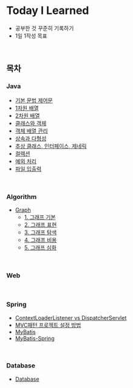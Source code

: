# Today I Learned
-  공부한 것 꾸준히 기록하기
- 1일 1작성 목표

<br>

## 목차


### Java
- [기본 문법 제어문](/Java/기본%20문법%20제어문.md)
- [1차원 배열](/Java/1차원%20배열.md)
- [2차원 배열](/Java/2차원%20배열.md)
- [클래스와 객체](/Java/클래스와%20객체.md)
- [객체 배열 관리](/Java/객체%20배열%20관리.md)
- [상속과 다형성](/Java/상속과%20다형성.md)
- [추상 클래스, 인터페이스, 제네릭](/Java/추상클래스,%20인터페이스,%20제네릭.md)
- [컬렉션](/Java/컬렉션.md)
- [예외 처리](/Java/예외%20처리.md)
- [파일 입출력](/Java/파일%20입출력.md)

<br>

### Algorithm
- [Graph](/Algorithm/Graph.md)
  - [1. 그래프 기본](/Algorithm/Graph.md#1-그래프-기본)
  - [2. 그래프 표현](/Algorithm/Graph.md#2-그래프-표현)
  - [3. 그래프 탐색](/Algorithm/Graph.md#3-그래프-탐색)
  - [4. 그래프 비용](/Algorithm/Graph.md#4-그래프-비용)
  - [5. 그래프 심화](/Algorithm/Graph.md#5-그래프-심화)

<br>

### Web

<br>

### Spring
- [ContextLoaderListener vs DispatcherServlet](Spring/ContextLoaderListener%20vs%20DispatcherServlet.md)
- [MVC패턴 프로젝트 설정 방법](Spring/MVC패턴%20프로젝트%20설정%20방법.md)
- [MyBatis](/Spring/MyBatis.md)
- [MyBatis-Spring](/Spring/MyBatis-Spring.md)

<br>

### Database
- [Database](Database/Database.md#database)

 

